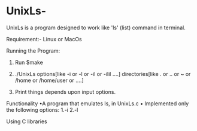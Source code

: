 # UnixLs-
UnixLs is a program designed to work like 'ls' (list) command in terminal. 

Requirement:-
  Linux or MacOs

Running the Program:
1. Run $make

2. ./UnixLs options[like -i or -l or -il or -ilil ....] directories[like . or .. or ~ or /home or /home/user or ....]

3. Print things depends upon input options.
 
 Functionality
 •A program that emulates ls, in UnixLs.c
 • Implemented only the following options: 
    1.-i
    2.-l
  
  Using C libraries 
